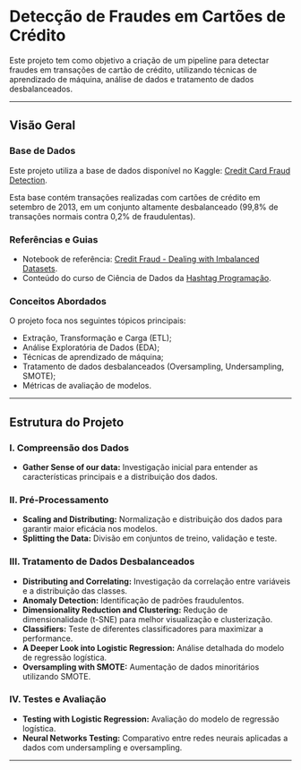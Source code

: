# Detecção de Fraudes em Cartões de Crédito

Este projeto tem como objetivo a criação de um pipeline para detectar fraudes em transações de cartão de crédito, utilizando técnicas de aprendizado de máquina, análise de dados e tratamento de dados desbalanceados.

---

## **Visão Geral**

### **Base de Dados**
Este projeto utiliza a base de dados disponível no Kaggle:
[Credit Card Fraud Detection](https://www.kaggle.com/datasets/mlg-ulb/creditcardfraud/data).

Esta base contém transações realizadas com cartões de crédito em setembro de 2013, em um conjunto altamente desbalanceado (99,8% de transações normais contra 0,2% de fraudulentas).

### **Referências e Guias**
- Notebook de referência: [Credit Fraud - Dealing with Imbalanced Datasets](https://www.kaggle.com/code/janiobachmann/credit-fraud-dealing-with-imbalanced-datasets).
- Conteúdo do curso de Ciência de Dados da [Hashtag Programação](https://www.hashtagprogramacao.com).

### **Conceitos Abordados**
O projeto foca nos seguintes tópicos principais:
- Extração, Transformação e Carga (ETL);
- Análise Exploratória de Dados (EDA);
- Técnicas de aprendizado de máquina;
- Tratamento de dados desbalanceados (Oversampling, Undersampling, SMOTE);
- Métricas de avaliação de modelos.

---

## **Estrutura do Projeto**

### **I. Compreensão dos Dados**
- **Gather Sense of our data:** Investigação inicial para entender as características principais e a distribuição dos dados.

### **II. Pré-Processamento**
- **Scaling and Distributing:** Normalização e distribuição dos dados para garantir maior eficácia nos modelos.
- **Splitting the Data:** Divisão em conjuntos de treino, validação e teste.

### **III. Tratamento de Dados Desbalanceados**
- **Distributing and Correlating:** Investigação da correlação entre variáveis e a distribuição das classes.
- **Anomaly Detection:** Identificação de padrões fraudulentos.
- **Dimensionality Reduction and Clustering:** Redução de dimensionalidade (t-SNE) para melhor visualização e clusterização.
- **Classifiers:** Teste de diferentes classificadores para maximizar a performance.
- **A Deeper Look into Logistic Regression:** Análise detalhada do modelo de regressão logística.
- **Oversampling with SMOTE:** Aumentação de dados minoritários utilizando SMOTE.

### **IV. Testes e Avaliação**
- **Testing with Logistic Regression:** Avaliação do modelo de regressão logística.
- **Neural Networks Testing:** Comparativo entre redes neurais aplicadas a dados com undersampling e oversampling.

---


